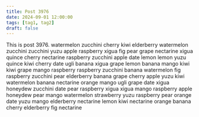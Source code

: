 ```yaml
---
title: Post 3976
date: 2024-09-01 12:00:00
tags: [tag1, tag2]
draft: false
---
```

This is post 3976.
watermelon
zucchini
cherry
kiwi
elderberry
watermelon
zucchini
zucchini
yuzu
apple
raspberry
xigua
fig
pear
grape
nectarine
xigua
quince
cherry
nectarine
raspberry
zucchini
apple
date
lemon
lemon
yuzu
quince
kiwi
cherry
date
ugli
banana
xigua
grape
lemon
banana
mango
kiwi
kiwi
grape
mango
raspberry
raspberry
zucchini
banana
watermelon
fig
raspberry
zucchini
pear
elderberry
banana
grape
cherry
apple
yuzu
kiwi
watermelon
banana
nectarine
orange
mango
ugli
grape
date
xigua
honeydew
zucchini
date
pear
raspberry
xigua
xigua
mango
raspberry
apple
honeydew
pear
mango
watermelon
strawberry
yuzu
raspberry
pear
orange
date
yuzu
mango
elderberry
nectarine
lemon
kiwi
nectarine
orange
banana
cherry
elderberry
fig
nectarine
